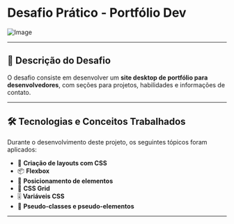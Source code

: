 # Desafio Prático - Portfólio Dev

![Image](https://github.com/user-attachments/assets/13af2996-e3c2-420f-ac57-dbb73ca8b462)

---

## 🎯 Descrição do Desafio

O desafio consiste em desenvolver um **site desktop de portfólio para desenvolvedores**, com seções para projetos, habilidades e informações de contato.

---

## 🛠️ Tecnologias e Conceitos Trabalhados

Durante o desenvolvimento deste projeto, os seguintes tópicos foram aplicados:

- 🎨 **Criação de layouts com CSS**
- 📦 **Flexbox**
- 🧭 **Posicionamento de elementos**
- 🧱 **CSS Grid**
- 🎚️ **Variáveis CSS**
- 🧩 **Pseudo-classes e pseudo-elementos**

---

